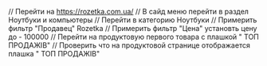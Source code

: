 //    Перейти на https://rozetka.com.ua/
//    В сайд меню перейти в раздел Ноутбуки и компьютеры
//    Перейти в категорию Ноутбуки
//    Примерить фильтр "Продавец" Rozetka
//    Примерить фильтр "Цена" установть цену до - 100000
//    Перейти на продуктовую первого товара с плашкой " ТОП ПРОДАЖІВ"
//    Проверить что на продуктовой странице отображается плашка " ТОП ПРОДАЖІВ"